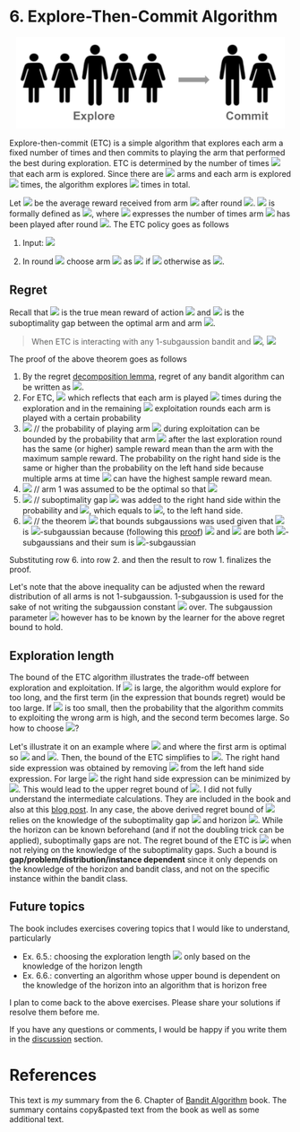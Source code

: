 # 6. Explore-Then-Commit Algorithm
<center>
<img width="480" src="./assets/6_explore_then_commit.png">
</center>

Explore-then-commit (ETC) is a simple algorithm that explores each arm a fixed number of times and then commits to playing the arm that performed the best during exploration. ETC is determined by the number of times <img src="https://render.githubusercontent.com/render/math?math=m"> that each arm is explored. Since there are <img src="https://render.githubusercontent.com/render/math?math=k"> arms and each arm is explored <img src="https://render.githubusercontent.com/render/math?math=m"> times, the algorithm explores <img src="https://render.githubusercontent.com/render/math?math=mk"> times in total. 

Let <img src="https://render.githubusercontent.com/render/math?math=\hat{u}_i(t)"> be the average reward received from arm <img src="https://render.githubusercontent.com/render/math?math=i"> after round <img src="https://render.githubusercontent.com/render/math?math=t">. <img src="https://render.githubusercontent.com/render/math?math=\hat{u}_i(t)"> is formally defined as 
<img src="https://render.githubusercontent.com/render/math?math=\hat{u}_i(t) = \frac{1}{T_i(t)}\sum_{s=1}^{t}\mathbb{I}\{A_s = i \}X_s">, where <img src="https://render.githubusercontent.com/render/math?math=T_i(t) = \sum_{s=1}^{t}\mathbb{I}\{A_s=i\}"> expresses the number of times arm <img src="https://render.githubusercontent.com/render/math?math=i"> has been played after round <img src="https://render.githubusercontent.com/render/math?math=t">. The ETC policy goes as follows
1. Input: <img src="https://render.githubusercontent.com/render/math?math=m">

2. In round <img src="https://render.githubusercontent.com/render/math?math=t"> choose arm <img src="https://render.githubusercontent.com/render/math?math=A_t"> as <img src="https://render.githubusercontent.com/render/math?math=(t \mod k) \%2B 1"> if <img src="https://render.githubusercontent.com/render/math?math=t \leq mk"> otherwise as <img src="https://render.githubusercontent.com/render/math?math=\argmax_i\hat{\mu_i}(mk)">.

## Regret
Recall that <img src="https://render.githubusercontent.com/render/math?math=u_i"> is the true mean reward of action <img src="https://render.githubusercontent.com/render/math?math=i"> and <img src="https://render.githubusercontent.com/render/math?math=\Delta_i = \mu* - \mu_i"> is the suboptimality gap between the optimal arm and arm <img src="https://render.githubusercontent.com/render/math?math=i">.

>When ETC is interacting with any 1-subgaussion bandit and <img src="https://render.githubusercontent.com/render/math?math=1 \leq m \leq n/k">, <img src="https://render.githubusercontent.com/render/math?math=R_n \leq m \sum_{i=1}^{k}\Delta_i \%2B (n - mk)\sum_{i=1}^{k}\Delta_i \exp(-\frac{m\Delta_i^2}{4})"> 


The proof of the above theorem goes as follows
1. By the regret [decomposition lemma](4_stochastic_bandits.md#decomposing-the-regret), regret of any bandit algorithm can be written as <img src="https://render.githubusercontent.com/render/math?math=\sum_{i=1}^{k} \Delta_i \mathbb{E}[T_i(n)]">.
1. For ETC, <img src="https://render.githubusercontent.com/render/math?math=\mathbb{E}[T_i(n)] = m \%2B (n-mk)\mathbb{P}(A_{mk %2B 1} = i)"> which reflects that each arm is played <img src="https://render.githubusercontent.com/render/math?math=m"> times during the exploration and in the remaining <img src="https://render.githubusercontent.com/render/math?math=n - mk"> exploitation rounds each arm is played with a certain probability
1. <img src="https://render.githubusercontent.com/render/math?math=\mathbb{P}(A_{mk %2B 1} = i) \leq \mathbb{P}(\hat{\mu}_i(mk) \geq \max_{j \neq i} \hat{\mu_j}(mk))"> // the probability of playing arm <img src="https://render.githubusercontent.com/render/math?math=i"> during exploitation can be bounded by the probability that arm <img src="https://render.githubusercontent.com/render/math?math=i"> after the last exploration round has the same (or higher) sample reward mean than the arm with the maximum sample reward. The probability on the right hand side is the same or higher than the probability on the left hand side because multiple arms at time <img src="https://render.githubusercontent.com/render/math?math=mk"> can have the highest sample reward mean.  
1. <img src="https://render.githubusercontent.com/render/math?math=\leq \mathbb{P}(\hat{\mu}_i(mk) \geq \hat{\mu_1}(mk))"> // arm 1 was assumed to be the optimal so that <img src="https://render.githubusercontent.com/render/math?math=\mu_1=\mu*=\max_i\mu_i">
1. <img src="https://render.githubusercontent.com/render/math?math== \mathbb{P}(\hat{\mu}_i(mk) - \mu_i - (\hat{\mu_1}(mk) - \mu_1) \geq \Delta_i)"> // suboptimality gap <img src="https://render.githubusercontent.com/render/math?math=\Delta_i"> was added to the right hand side within the probability and <img src="https://render.githubusercontent.com/render/math?math=\mu_1 - \mu_i">, which equals to <img src="https://render.githubusercontent.com/render/math?math=\Delta_i">, to the left hand side.
1. <img src="https://render.githubusercontent.com/render/math?math=\leq \exp(-\frac{m\Delta_{i}^2}{4})"> // the theorem <img src="https://render.githubusercontent.com/render/math?math=\mathbb{E}[e^{\lambda X}] \leq e^{\lambda^2 \sigma^2 / 2}"> that bounds subgaussions was used given that <img src="https://render.githubusercontent.com/render/math?math=\hat{\mu}_i(mk) - \mu_i - (\hat{\mu_1}(mk) - \mu_1)"> is <img src="https://render.githubusercontent.com/render/math?math=\sqrt{2/m}">-subgaussian because (following this [proof](5_concentration_of_measure.md#bounding-the-sample-reward-mean)) <img src="https://render.githubusercontent.com/render/math?math=\hat{\mu}_i(mk) - \mu_i"> and <img src="https://render.githubusercontent.com/render/math?math=\hat{\mu_1}(mk) - \mu_1"> are both <img src="https://render.githubusercontent.com/render/math?math=1/\sqrt{m}">-subgaussians and their sum is <img src="https://render.githubusercontent.com/render/math?math=\sqrt{2/m}">-subgaussian  

Substituting row 6. into row 2. and then the result to row 1. finalizes the proof.  

Let's note that the above inequality can be adjusted  when the reward distribution of all arms is not 1-subgaussion. 1-subgaussion is used for the sake of not writing the subgaussion constant <img src="https://render.githubusercontent.com/render/math?math=\sigma"> over. The subgaussion parameter <img src="https://render.githubusercontent.com/render/math?math=\sigma"> however has to be known by the learner for the above regret bound to hold.


## Exploration length
The bound of the ETC algorithm illustrates the trade-off between exploration and exploitation. If  <img src="https://render.githubusercontent.com/render/math?math=m"> is large, the algorithm would explore for too long, and the first term (in the expression that bounds regret) would be too large. If <img src="https://render.githubusercontent.com/render/math?math=m"> is too small, then the probability that the algorithm commits to exploiting the wrong arm is high, and the second term becomes large. So how to choose <img src="https://render.githubusercontent.com/render/math?math=m">?

Let's illustrate it on an example where <img src="https://render.githubusercontent.com/render/math?math=k=2"> and where the first arm is optimal so <img src="https://render.githubusercontent.com/render/math?math=\Delta_1 = 0"> and <img src="https://render.githubusercontent.com/render/math?math=\Delta = \Delta_2">. Then, the bound of the ETC  simplifies to <img src="https://render.githubusercontent.com/render/math?math=R_n \leq m\Delta_i \%2B (n - 2m)\Delta \exp(-\frac{m\Delta_i^2}{4}) \leq m\Delta_i \%2B n\Delta \exp(-\frac{m\Delta_i^2}{4})">. The right hand side expression was obtained by removing <img src="https://render.githubusercontent.com/render/math?math=-2m\Delta \exp(-\frac{m\Delta_i^2}{4})"> from the left hand side expression. For large <img src="https://render.githubusercontent.com/render/math?math=n"> the right hand side expression can be minimized by <img src="https://render.githubusercontent.com/render/math?math=m=\max\{1, \frac{4}{\Delta^2}\log(\frac{n\Delta^2}{4})\}">. This would lead to the upper regret bound of  <img src="https://render.githubusercontent.com/render/math?math=O(\sqrt{n})">. I did not fully understand the intermediate calculations. They are included in the book and also at this [blog post](https://banditalgs.com/2016/09/14/first-steps-explore-then-commit/#mjx-eqn-eqregret_g). In any case, the above derived regret bound of  <img src="https://render.githubusercontent.com/render/math?math=O(\sqrt{n})"> relies on the knowledge of the suboptimality gap <img src="https://render.githubusercontent.com/render/math?math=\Delta"> and horizon <img src="https://render.githubusercontent.com/render/math?math=n">. While the horizon can be known beforehand (and if not the doubling trick can be applied), suboptimally gaps are not. The regret bound of the ETC is <img src="https://render.githubusercontent.com/render/math?math=O(n^{2/3})"> when not relying on the knowledge of the suboptimality gaps. Such a bound is **gap/problem/distribution/instance dependent** since it only depends on the knowledge of the horizon and bandit class, and not on the specific instance within the bandit class.

## Future topics
The book includes exercises covering topics that I would like to understand, particularly 
* Ex. 6.5.: choosing the exploration length <img src="https://render.githubusercontent.com/render/math?math=m"> only based on the knowledge of the horizon length
* Ex. 6.6.: converting an algorithm whose upper bound is dependent on the knowledge of the horizon into an algorithm that is horizon free

I plan to come back to the above exercises. Please share your solutions if resolve them before me.

If you have any questions or comments, I would be happy if you write them in the [discussion](https://github.com/azikoss/bandit_summaries/discussions/categories/6-explore-then-commit) section. 



 
# References
This text is *my* summary from the 6. Chapter of [Bandit Algorithm](https://tor-lattimore.com/downloads/book/book.pdf) book. The summary contains copy&pasted text from the book as well as some additional text. 
